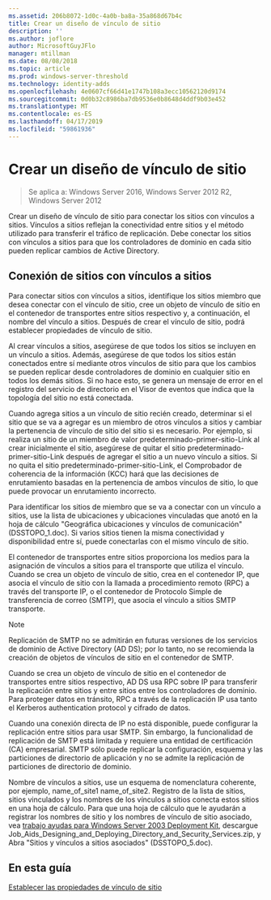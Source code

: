 ```yaml
---
ms.assetid: 206b8072-1d0c-4a0b-ba8a-35a868d67b4c
title: Crear un diseño de vínculo de sitio
description: ''
ms.author: joflore
author: MicrosoftGuyJFlo
manager: mtillman
ms.date: 08/08/2018
ms.topic: article
ms.prod: windows-server-threshold
ms.technology: identity-adds
ms.openlocfilehash: 4e0607cf66d41e1747b108a3ecc10562120d9174
ms.sourcegitcommit: 0d0b32c8986ba7db9536e0b8648d4ddf9b03e452
ms.translationtype: MT
ms.contentlocale: es-ES
ms.lasthandoff: 04/17/2019
ms.locfileid: "59861936"
---
```

# <a name="creating-a-site-link-design"></a>Crear un diseño de vínculo de sitio

>Se aplica a: Windows Server 2016, Windows Server 2012 R2, Windows Server 2012

Crear un diseño de vínculo de sitio para conectar los sitios con vínculos a sitios. Vínculos a sitios reflejan la conectividad entre sitios y el método utilizado para transferir el tráfico de replicación. Debe conectar los sitios con vínculos a sitios para que los controladores de dominio en cada sitio pueden replicar cambios de Active Directory.  
  
## <a name="connecting-sites-with-site-links"></a>Conexión de sitios con vínculos a sitios

Para conectar sitios con vínculos a sitios, identifique los sitios miembro que desea conectar con el vínculo de sitio, cree un objeto de vínculo de sitio en el contenedor de transportes entre sitios respectivo y, a continuación, el nombre del vínculo a sitios. Después de crear el vínculo de sitio, podrá establecer propiedades de vínculo de sitio.  
  
Al crear vínculos a sitios, asegúrese de que todos los sitios se incluyen en un vínculo a sitios. Además, asegúrese de que todos los sitios están conectados entre sí mediante otros vínculos de sitio para que los cambios se pueden replicar desde controladores de dominio en cualquier sitio en todos los demás sitios. Si no hace esto, se genera un mensaje de error en el registro del servicio de directorio en el Visor de eventos que indica que la topología del sitio no está conectada.  
  
Cuando agrega sitios a un vínculo de sitio recién creado, determinar si el sitio que se va a agregar es un miembro de otros vínculos a sitios y cambiar la pertenencia de vínculo de sitio del sitio si es necesario. Por ejemplo, si realiza un sitio de un miembro de valor predeterminado-primer-sitio-Link al crear inicialmente el sitio, asegúrese de quitar el sitio predeterminado-primer-sitio-Link después de agregar el sitio a un nuevo vínculo a sitios. Si no quita el sitio predeterminado-primer-sitio-Link, el Comprobador de coherencia de la información (KCC) hará que las decisiones de enrutamiento basadas en la pertenencia de ambos vínculos de sitio, lo que puede provocar un enrutamiento incorrecto.  
  
Para identificar los sitios de miembro que se va a conectar con un vínculo a sitios, use la lista de ubicaciones y ubicaciones vinculadas que anotó en la hoja de cálculo "Geográfica ubicaciones y vínculos de comunicación" (DSSTOPO_1.doc). Si varios sitios tienen la misma conectividad y disponibilidad entre sí, puede conectarlas con el mismo vínculo de sitio.  
  
El contenedor de transportes entre sitios proporciona los medios para la asignación de vínculos a sitios para el transporte que utiliza el vínculo. Cuando se crea un objeto de vínculo de sitio, crea en el contenedor IP, que asocia el vínculo de sitio con la llamada a procedimiento remoto (RPC) a través del transporte IP, o el contenedor de Protocolo Simple de transferencia de correo (SMTP), que asocia el vínculo a sitios SMTP transporte.  
  
> [!NOTE]  
> Replicación de SMTP no se admitirán en futuras versiones de los servicios de dominio de Active Directory (AD DS); por lo tanto, no se recomienda la creación de objetos de vínculos de sitio en el contenedor de SMTP.  
  
Cuando se crea un objeto de vínculo de sitio en el contenedor de transportes entre sitios respectivo, AD DS usa RPC sobre IP para transferir la replicación entre sitios y entre sitios entre los controladores de dominio. Para proteger datos en tránsito, RPC a través de la replicación IP usa tanto el Kerberos authentication protocol y cifrado de datos.  
  
Cuando una conexión directa de IP no está disponible, puede configurar la replicación entre sitios para usar SMTP. Sin embargo, la funcionalidad de replicación de SMTP está limitada y requiere una entidad de certificación (CA) empresarial. SMTP sólo puede replicar la configuración, esquema y las particiones de directorio de aplicación y no se admite la replicación de particiones de directorio de dominio.  
  
Nombre de vínculos a sitios, use un esquema de nomenclatura coherente, por ejemplo, name_of_site1 name_of_site2. Registro de la lista de sitios, sitios vinculados y los nombres de los vínculos a sitios conecta estos sitios en una hoja de cálculo. Para que una hoja de cálculo que le ayudarán a registrar los nombres de sitio y los nombres de vínculo de sitio asociado, vea [trabajo ayudas para Windows Server 2003 Deployment Kit](https://go.microsoft.com/fwlink/?LinkID=102558), descargue Job_Aids_Designing_and_Deploying_Directory_and_Security_Services.zip, y Abra "Sitios y vínculos a sitios asociados" (DSSTOPO_5.doc).  
  
## <a name="in-this-guide"></a>En esta guía

[Establecer las propiedades de vínculo de sitio](Setting-Site-Link-Properties.md)  
